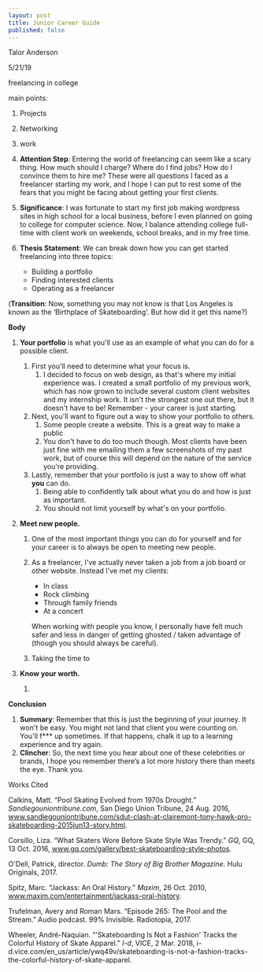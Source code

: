 ```yaml
---
layout: post
title: Junior Career Guide
published: false
---
```


Talor Anderson

5/21/19



freelancing in college

main points:

1. Projects
2. Networking
3. work



1. **Attention Step**:  Entering the world of freelancing can seem like a scary thing. How much should I charge? Where do I find jobs? How do I convince them to hire me? These were all questions I faced as a freelancer starting my work, and I hope I can put to rest some of the fears that you might be facing about getting your first clients.
2. **Significance**: I was fortunate to start my first job making wordpress sites in high school for a local business, before I even planned on going to college for computer science. Now, I balance attending college full-time with client work on weekends, school breaks, and in my free time. 
3. **Thesis Statement**: We can break down how you can get started freelancing into three topics:
   - Building a portfolio
   - Finding interested clients
   - Operating as a freelancer



(**Transition**: Now, something you may not know is that Los Angeles is known as the ‘Birthplace of Skateboarding’. But how did it get this name?)



**Body**

1. **Your portfolio** is what you'll use as an example of what you can do for a possible client. 

   1. First you'll need to determine what your focus is. 
      1. I decided to focus on web design, as that's where my initial experience was.
         I created a small portfolio of my previous work, which has now grown to include several custom client websites and my internship work. It isn't the strongest one out there, but it doesn't have to be! Remember - your career is just starting. 
   2. Next, you'll want to figure out a way to show your portfolio to others.
      1. Some people create a website. This is a great way to make a public 
      2. You don't have to do too much though. Most clients have been just fine with me emailing them a few screenshots of my past work, but of course this will depend on the nature of the service you're providing. 
   3. Lastly, remember that your portfolio is just a way to show off what **you** can do. 
      1. Being able to confidently talk about what you do and how is just as important.
      2. You should not limit yourself by what's on your portfolio.

2. **Meet new people.**

   1.  One of the most important things you can do for yourself and for your career is to always be open to meeting new people. 

      1. As a freelancer, I've actually never taken a job from a job board or other website. Instead I've met my clients:

         - In class
         - Rock climbing
         - Through family friends
         - At a concert

         When working with people you know, I personally have felt much safer and less in danger of getting ghosted / taken advantage of (though you should always be careful).

      2. Taking the time to 

3. **Know your worth.**

   1. 

**Conclusion**



1. **Summary**:  Remember that this is just the beginning of your journey. It won't be easy. You might not land that client you were counting on. You'll f*** up sometimes. If that happens, chalk it up to a learning experience and try again. 
2. **Clincher**:  So, the next time you hear about one of these celebrities or brands, I hope you remember there’s a lot more history there than meets the eye. Thank you. 



Works Cited



Calkins, Matt. “Pool Skating Evolved from 1970s Drought.” *Sandiegouniontribune.com*, San Diego Union Tribune, 24 Aug. 2016, www.sandiegouniontribune.com/sdut-clash-at-clairemont-tony-hawk-pro-skateboarding-2015jun13-story.html.



Corsillo, Liza. “What Skaters Wore Before Skate Style Was Trendy.” *GQ*, GQ, 13 Oct. 2016, www.gq.com/gallery/best-skateboarding-style-photos.



O'Dell, Patrick, director. *Dumb: The Story of Big Brother Magazine*. Hulu Originals, 2017.



Spitz, Marc. “Jackass: An Oral History.” *Maxim*, 26 Oct. 2010, www.maxim.com/entertainment/jackass-oral-history.



Trufelman, Avery and Roman Mars. “Episode 265: The Pool and the Stream.” Audio podcast. 99% Invisible. Radiotopia, 2017. 



Wheeler, André-Naquian. “'Skateboarding Is Not a Fashion' Tracks the Colorful History of Skate Apparel.” *I-d*, VICE, 2 Mar. 2018, i-d.vice.com/en_us/article/ywq49v/skateboarding-is-not-a-fashion-tracks-the-colorful-history-of-skate-apparel.